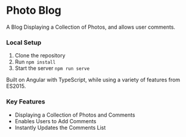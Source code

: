 # Photo Blog

A Blog Displaying a Collection of Photos, and allows user comments.

### Local Setup

1. Clone the repository
2. Run `npm install`
3. Start the server `npm run serve`

Built on Angular with TypeScript, while using a variety of features from ES2015.

### Key Features
- Displaying a Collection of Photos and Comments
- Enables Users to Add Comments
- Instantly Updates the Comments List